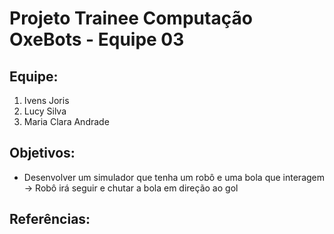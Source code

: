 # Projeto Trainee Computação OxeBots - Equipe 03

## Equipe:
1. Ivens Joris
2. Lucy Silva
3. Maria Clara Andrade

## Objetivos:
- Desenvolver um simulador que tenha um robô e uma bola que interagem -> Robô irá seguir e chutar a bola em direção ao gol






## Referências:
